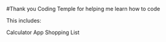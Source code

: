 #Thank you Coding Temple for helping me learn how to code

This includes:

Calculator App
Shopping List
